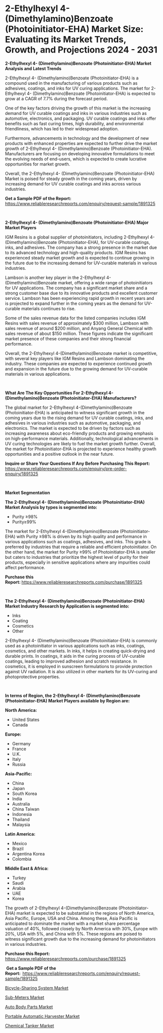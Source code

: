 <p><h1>2-Ethylhexyl 4- (Dimethylamino)Benzoate (Photoinitiator-EHA) Market Size: Evaluating its Market Trends, Growth, and Projections 2024 - 2031</h1></p><p><strong>2-Ethylhexyl 4- (Dimethylamino)Benzoate (Photoinitiator-EHA) Market Analysis and Latest Trends</strong></p>
<p><p>2-Ethylhexyl 4- (Dimethylamino)Benzoate (Photoinitiator-EHA) is a compound used in the manufacturing of various products such as adhesives, coatings, and inks for UV curing applications. The market for 2-Ethylhexyl 4- (Dimethylamino)Benzoate (Photoinitiator-EHA) is expected to grow at a CAGR of 7.7% during the forecast period. </p><p>One of the key factors driving the growth of this market is the increasing demand for UV curable coatings and inks in various industries such as automotive, electronics, and packaging. UV curable coatings and inks offer benefits such as fast curing times, high durability, and environmental friendliness, which has led to their widespread adoption. </p><p>Furthermore, advancements in technology and the development of new products with enhanced properties are expected to further drive the market growth of 2-Ethylhexyl 4- (Dimethylamino)Benzoate (Photoinitiator-EHA). Manufacturers are focusing on developing innovative formulations to meet the evolving needs of end-users, which is expected to create lucrative opportunities for market growth.</p><p>Overall, the 2-Ethylhexyl 4- (Dimethylamino)Benzoate (Photoinitiator-EHA) Market is poised for steady growth in the coming years, driven by increasing demand for UV curable coatings and inks across various industries.</p></p>
<p><strong>Get a Sample PDF of the Report:&nbsp;</strong> <a href="https://www.reliableresearchreports.com/enquiry/request-sample/1891325">https://www.reliableresearchreports.com/enquiry/request-sample/1891325</a></p>
<p>&nbsp;</p>
<p><strong>2-Ethylhexyl 4- (Dimethylamino)Benzoate (Photoinitiator-EHA) Major Market Players</strong></p>
<p><p>IGM Resins is a global supplier of photoinitiators, including 2-Ethylhexyl 4-(Dimethylamino)Benzoate (Photoinitiator-EHA), for UV-curable coatings, inks, and adhesives. The company has a strong presence in the market due to its advanced technology and high-quality products. IGM Resins has experienced steady market growth and is expected to continue growing in the future due to the increasing demand for UV-curable materials in various industries.</p><p>Lambson is another key player in the 2-Ethylhexyl 4-(Dimethylamino)Benzoate market, offering a wide range of photoinitiators for UV applications. The company has a significant market share and a strong customer base due to its innovative products and excellent customer service. Lambson has been experiencing rapid growth in recent years and is projected to expand further in the coming years as the demand for UV-curable materials continues to rise.</p><p>Some of the sales revenue data for the listed companies includes IGM Resins with sales revenue of approximately $300 million, Lambson with sales revenue of around $200 million, and Anyang General Chemical with sales revenue of about $150 million. These figures indicate the significant market presence of these companies and their strong financial performance.</p><p>Overall, the 2-Ethylhexyl 4-(Dimethylamino)Benzoate market is competitive, with several key players like IGM Resins and Lambson dominating the industry. These companies are expected to experience continued growth and expansion in the future due to the growing demand for UV-curable materials in various applications.</p></p>
<p>&nbsp;</p>
<p><strong>What Are The Key Opportunities For 2-Ethylhexyl 4- (Dimethylamino)Benzoate (Photoinitiator-EHA) Manufacturers?</strong></p>
<p><p>The global market for 2-Ethylhexyl 4-(Dimethylamino)Benzoate (Photoinitiator-EHA) is anticipated to witness significant growth in the coming years due to the rising demand for UV curable coatings, inks, and adhesives in various industries such as automotive, packaging, and electronics. The market is expected to be driven by factors such as increasing awareness about eco-friendly products and growing emphasis on high-performance materials. Additionally, technological advancements in UV curing technologies are likely to fuel the market growth further. Overall, the market for Photoinitiator-EHA is projected to experience healthy growth opportunities and a positive outlook in the near future.</p></p>
<p><strong>Inquire or Share Your Questions If Any Before Purchasing This Report:</strong> <a href="https://www.reliableresearchreports.com/enquiry/pre-order-enquiry/1891325">https://www.reliableresearchreports.com/enquiry/pre-order-enquiry/1891325</a></p>
<p>&nbsp;</p>
<p><strong>Market Segmentation</strong></p>
<p><strong>The 2-Ethylhexyl 4- (Dimethylamino)Benzoate (Photoinitiator-EHA) Market Analysis by types is segmented into:</strong></p>
<p><ul><li>Purity ≥98%</li><li>Purity≥99%</li></ul></p>
<p><p>The market for 2-Ethylhexyl 4-(Dimethylamino)Benzoate (Photoinitiator-EHA) with Purity ≥98% is driven by its high quality and performance in various applications such as coatings, adhesives, and inks. This grade is preferred by industries that require a reliable and efficient photoinitiator. On the other hand, the market for Purity ≥99% of Photoinitiator-EHA is smaller but caters to industries that prioritize the highest level of purity for their products, especially in sensitive applications where any impurities could affect performance.</p></p>
<p><strong>Purchase this Report:&nbsp;</strong><a href="https://www.reliableresearchreports.com/purchase/1891325">https://www.reliableresearchreports.com/purchase/1891325</a></p>
<p>&nbsp;</p>
<p><strong>The 2-Ethylhexyl 4- (Dimethylamino)Benzoate (Photoinitiator-EHA) Market Industry Research by Application is segmented into:</strong></p>
<p><ul><li>Inks</li><li>Coating</li><li>Cosmetics</li><li>Other</li></ul></p>
<p><p>2-Ethylhexyl 4- (Dimethylamino)Benzoate (Photoinitiator-EHA) is commonly used as a photoinitiator in various applications such as inks, coatings, cosmetics, and other markets. In inks, it helps in creating quick-drying and durable prints. In coatings, it aids in the curing process of UV-curable coatings, leading to improved adhesion and scratch resistance. In cosmetics, it is employed in sunscreen formulations to provide protection against UV radiation. It is also utilized in other markets for its UV-curing and photoprotective properties.</p></p>
<p>&nbsp;</p>
<p><strong>In terms of Region, the 2-Ethylhexyl 4- (Dimethylamino)Benzoate (Photoinitiator-EHA) Market Players available by Region are:</strong></p>
<p>
    <p> <strong> North America: </strong>
        <ul>
            <li>United States</li>
            <li>Canada</li>
        </ul>
        </p> 
    <p> <strong> Europe: </strong>
        <ul>
            <li>Germany</li>
            <li>France</li>
            <li>U.K.</li>
            <li>Italy</li>
            <li>Russia</li>
        </ul>
        </p> 
    <p> <strong> Asia-Pacific: </strong>
        <ul>
            <li>China</li>
            <li>Japan</li>
            <li>South Korea</li>
            <li>India</li>
            <li>Australia</li>
            <li>China Taiwan</li>
            <li>Indonesia</li>
            <li>Thailand</li>
            <li>Malaysia</li>
        </ul>
        </p> 
    <p> <strong> Latin America: </strong>
        <ul>
            <li>Mexico</li>
            <li>Brazil</li>
            <li>Argentina Korea</li>
            <li>Colombia</li>
        </ul>
        </p> 
    <p> <strong> Middle East & Africa: </strong>
        <ul>
            <li>Turkey</li>
            <li>Saudi</li>
            <li>Arabia</li>
            <li>UAE</li>
            <li>Korea</li>
        </ul>
    </p>
    </p>
<p><p>The growth of 2-Ethylhexyl 4-(Dimethylamino)Benzoate (Photoinitiator-EHA) market is expected to be substantial in the regions of North America, Asia Pacific, Europe, USA and China. Among these, Asia Pacific is anticipated to dominate the market with a market share percentage valuation of 40%, followed closely by North America with 30%, Europe with 20%, USA with 5%, and China with 5%. These regions are poised to witness significant growth due to the increasing demand for photoinitiators in various industries.</p></p>
<p><strong>Purchase this Report: </strong><a href="https://www.reliableresearchreports.com/purchase/1891325">https://www.reliableresearchreports.com/purchase/1891325</a></p>
<p>&nbsp;<strong>Get a Sample PDF of the Report:&nbsp;&nbsp;</strong><a href="https://www.reliableresearchreports.com/enquiry/request-sample/1891325">https://www.reliableresearchreports.com/enquiry/request-sample/1891325</a></p>
<p><strong></strong></p>
<p><p><a href="https://extreme-scabiosa-c81.notion.site/Bicycle-Sharing-System-Market-Centers-on-Aspects-such-as-Market-Growth-Market-Share-Market-Opportu-af283289eac04c52ae935b176dd64e8e">Bicycle-Sharing System Market</a></p><p><a href="https://summer-dogwood-3e9.notion.site/Sub-Meters-Market-Research-Report-Provides-thorough-Industry-Overview-which-offers-an-In-Depth-Anal-479c2212cb504a4c83825f23d8ab09af">Sub-Meters Market</a></p><p><a href="https://view.publitas.com/reportprime-1/auto-body-parts-market-size-growth-and-forecast-from-2024-2031/">Auto Body Parts Market</a></p><p><a href="https://metal-farmhouse-e95.notion.site/Portable-Automatic-Harvester-Market-Research-Report-Provides-Critical-Insights-that-can-help-Shape-B-564524ab39a54b5ea3b4bb06f27bc858">Portable Automatic Harvester Market</a></p><p><a href="https://view.publitas.com/reportprime-1/chemical-tanker-market-research-report-provides-critical-insights-that-can-help-shape-business-development-and-investment-strategies/">Chemical Tanker Market</a></p></p>